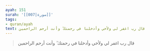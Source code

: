 ```yaml
---
ayah: 151
surah: '[[007|سورة]]'
tags:
- quran/ayah
text: قال رب اغفر لي ولأخي وأدخلنا في رحمتك ۖ وأنت أرحم الراحمين
---
```

> قال رب اغفر لي ولأخي وأدخلنا في رحمتك ۖ وأنت أرحم الراحمين
